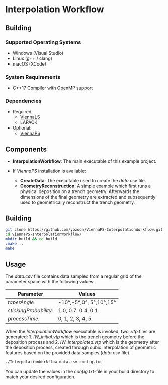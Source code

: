 # Interpolation Workflow

## Building
### Supported Operating Systems

* Windows (Visual Studio)
* Linux (g++ / clang)
* macOS (XCode)

### System Requirements

* C++17 Compiler with OpenMP support

### Dependencies
* Required:
    * [ViennaLS](https://github.com/ViennaTools/ViennaLS)
    * LAPACK
* Optional:
  * [ViennaPS](https://github.com/ViennaTools/ViennaPS)

## Components

* __InterpolationWorkflow__: The main executable of this example project.

* If _ViennaPS_ installation is available:
  * __CreateData__: The executable used to create the _data.csv_ file.
  * __GeometryReconstruction__: A simple example which first runs a physical deposition on a trench geometry. Afterwards the dimensions of the final geometry are extracted and subsequently used to geometrically reconstruct the trench geometry.

## Building

```bash
git clone https://github.com/yozoon/ViennaPS-InterpolationWorkflow.git
cd ViennaPS-InterpolationWorkflow/
mkdir build && cd build
cmake ..
make
```

## Usage

The _data.csv_ file contains data sampled from a regular grid of the parameter space with the following values:

| Parameter | Values |
| --- | --- |
| _taperAngle_ | -10°,-5°,0°, 5°,10°,15° |
| _stickingProbability:_ | 1.0, 0.7, 0.4, 0.1 |
| _processTime:_ | 0, 1, 2, 3, 4, 5 |

When the _InterpolationWorkflow_ executable is invoked, two _.vtp_ files are generated: 1. _IW_initial.vtp_ which is the trench geometry before the deposition process and 2. _IW_interpolated.vtp_ which is the geometry after the deposition process, created through cubic interpolation of geometric features based on the provided data samples (_data.csv_ file).

```bash
./InterpolationWorkflow data.csv config.txt
```

You can update the values in the _config.txt_-file in your build directory to match your desired configuration.
